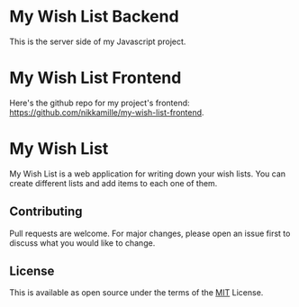 # My Wish List Backend

This is the server side of my Javascript project. 

# My Wish List Frontend

Here's the github repo for my project's frontend: https://github.com/nikkamille/my-wish-list-frontend.

# My Wish List

My Wish List is a web application for writing down your wish lists. You can create different lists and add items to each one of them.

## Contributing

Pull requests are welcome. For major changes, please open an issue first to discuss what you would like to change.

## License

This is available as open source under the terms of the [MIT](https://opensource.org/licenses/MIT) License.
